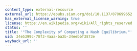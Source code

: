 ```yaml
---
content_type: external-resource
external_url: https://epubs.siam.org/doi/10.1137/070699652
has_external_license_warning: true
license: https://en.wikipedia.org/wiki/All_rights_reserved
status: ''
title: '"The Complexity of Computing a Nash Equilibrium."'
uid: 34e5399c-78f3-4aaa-ba2b-34eebbf3873e
wayback_url: ''
---
```

